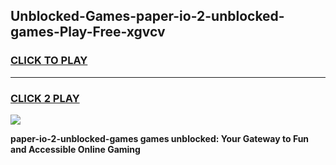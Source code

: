 
## Unblocked-Games-paper-io-2-unblocked-games-Play-Free-xgvcv
<h3>
<a href="https://premium76.site?title=paper-io-2-unblocked-games&ref=20A">CLICK TO PLAY</a></h3>
<hr>

<h3>
<a href="https://premium76.site?title=paper-io-2-unblocked-games&ref=20A">CLICK 2 PLAY</a>
  
</h3>

<a href="https://premium76.site?title=paper-io-2-unblocked-games&ref=20A"><img src="https://clearcache.store/games.png"></a>


**paper-io-2-unblocked-games games unblocked: Your Gateway to Fun and Accessible Online Gaming**
